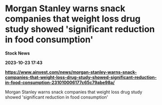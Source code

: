 # Morgan Stanley warns snack companies that weight loss drug study showed 'significant reduction in food consumption'
**Stock News**

**2023-10-23 17:43**

**https://www.ainvest.com/news/morgan-stanley-warns-snack-companies-that-weight-loss-drug-study-showed-significant-reduction-in-food-consumption-231010006177c65c79abe98a/**

Morgan Stanley warns snack companies that weight loss drug study showed 'significant reduction in food consumption'